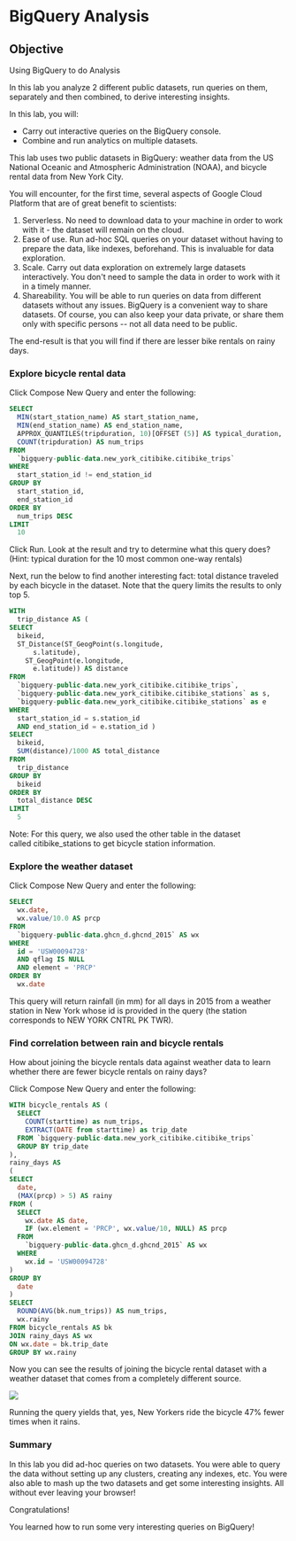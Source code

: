 # BigQuery Analysis

## Objective

Using BigQuery to do Analysis

In this lab you analyze 2 different public datasets, run queries on them, separately and then combined, to derive interesting insights.

In this lab, you will:

-   Carry out interactive queries on the BigQuery console.
-   Combine and run analytics on multiple datasets.

This lab uses two public datasets in BigQuery: weather data from the US National Oceanic and Atmospheric Administration (NOAA), and bicycle rental data from New York City.

You will encounter, for the first time, several aspects of Google Cloud Platform that are of great benefit to scientists:

1.  Serverless. No need to download data to your machine in order to work with it - the dataset will remain on the cloud.
2.  Ease of use. Run ad-hoc SQL queries on your dataset without having to prepare the data, like indexes, beforehand. This is invaluable for data exploration.
3.  Scale. Carry out data exploration on extremely large datasets interactively. You don't need to sample the data in order to work with it in a timely manner.
4.  Shareability. You will be able to run queries on data from different datasets without any issues. BigQuery is a convenient way to share datasets. Of course, you can also keep your data private, or share them only with specific persons -- not all data need to be public.

The end-result is that you will find if there are lesser bike rentals on rainy days.

### Explore bicycle rental data

Click Compose New Query and enter the following:

```sql
SELECT
  MIN(start_station_name) AS start_station_name,
  MIN(end_station_name) AS end_station_name,
  APPROX_QUANTILES(tripduration, 10)[OFFSET (5)] AS typical_duration,
  COUNT(tripduration) AS num_trips
FROM
  `bigquery-public-data.new_york_citibike.citibike_trips`
WHERE
  start_station_id != end_station_id
GROUP BY
  start_station_id,
  end_station_id
ORDER BY
  num_trips DESC
LIMIT
  10
```
Click Run. Look at the result and try to determine what this query does? (Hint: typical duration for the 10 most common one-way rentals)

Next, run the below to find another interesting fact: total distance traveled by each bicycle in the dataset. Note that the query limits the results to only top 5.

```sql
WITH
  trip_distance AS (
SELECT
  bikeid,
  ST_Distance(ST_GeogPoint(s.longitude,
      s.latitude),
    ST_GeogPoint(e.longitude,
      e.latitude)) AS distance
FROM
  `bigquery-public-data.new_york_citibike.citibike_trips`,
  `bigquery-public-data.new_york_citibike.citibike_stations` as s,
  `bigquery-public-data.new_york_citibike.citibike_stations` as e
WHERE
  start_station_id = s.station_id
  AND end_station_id = e.station_id )
SELECT
  bikeid,
  SUM(distance)/1000 AS total_distance
FROM
  trip_distance
GROUP BY
  bikeid
ORDER BY
  total_distance DESC
LIMIT
  5
```

Note: For this query, we also used the other table in the dataset called citibike_stations to get bicycle station information.

### Explore the weather dataset

Click Compose New Query and enter the following:

```sql
SELECT
  wx.date,
  wx.value/10.0 AS prcp
FROM
  `bigquery-public-data.ghcn_d.ghcnd_2015` AS wx
WHERE
  id = 'USW00094728'
  AND qflag IS NULL
  AND element = 'PRCP'
ORDER BY
  wx.date
```

This query will return rainfall (in mm) for all days in 2015 from a weather station in New York whose id is provided in the query (the station corresponds to NEW YORK CNTRL PK TWR).

### Find correlation between rain and bicycle rentals

How about joining the bicycle rentals data against weather data to learn whether there are fewer bicycle rentals on rainy days?

Click Compose New Query and enter the following:

```sql
WITH bicycle_rentals AS (
  SELECT
    COUNT(starttime) as num_trips,
    EXTRACT(DATE from starttime) as trip_date
  FROM `bigquery-public-data.new_york_citibike.citibike_trips`
  GROUP BY trip_date
),
rainy_days AS
(
SELECT
  date,
  (MAX(prcp) > 5) AS rainy
FROM (
  SELECT
    wx.date AS date,
    IF (wx.element = 'PRCP', wx.value/10, NULL) AS prcp
  FROM
    `bigquery-public-data.ghcn_d.ghcnd_2015` AS wx
  WHERE
    wx.id = 'USW00094728'
)
GROUP BY
  date
)
SELECT
  ROUND(AVG(bk.num_trips)) AS num_trips,
  wx.rainy
FROM bicycle_rentals AS bk
JOIN rainy_days AS wx
ON wx.date = bk.trip_date
GROUP BY wx.rainy
```

Now you can see the results of joining the bicycle rental dataset with a weather dataset that comes from a completely different source.

![](https://user-images.githubusercontent.com/62965911/214003164-88638d50-958d-4036-bfb9-e108abc32886.png)

Running the query yields that, yes, New Yorkers ride the bicycle 47% fewer times when it rains.

### Summary

In this lab you did ad-hoc queries on two datasets. You were able to query the data without setting up any clusters, creating any indexes, etc. You were also able to mash up the two datasets and get some interesting insights. All without ever leaving your browser!

Congratulations!

You learned how to run some very interesting queries on BigQuery!
